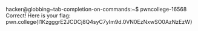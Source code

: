 hacker@globbing~tab-completion-on-commands:~$ pwncollege-16568 
Correct! Here is your flag:
pwn.college{I1KzgggrE2JCDCj8Q4syC7yIm9d.0VN0EzNxwSO0AzNzEzW}
